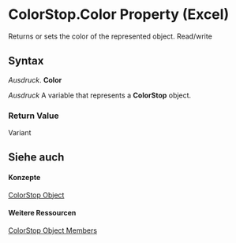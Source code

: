 
# ColorStop.Color Property (Excel)

Returns or sets the color of the represented object. Read/write


## Syntax

 _Ausdruck_. **Color**

 _Ausdruck_ A variable that represents a **ColorStop** object.


### Return Value

Variant


## Siehe auch


#### Konzepte


[ColorStop Object](43c4d024-8213-5f93-dfa9-229f37e09d9a.md)
#### Weitere Ressourcen


[ColorStop Object Members](http://msdn.microsoft.com/library/b2ce7445-3ac9-b5c9-95b1-05536b107841%28Office.15%29.aspx)